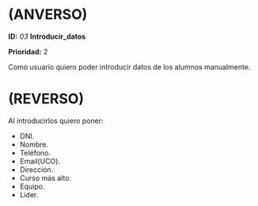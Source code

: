 # (ANVERSO)
**ID:** *03* **Introducir_datos**

**Prioridad:** 2

Como usuario quiero poder introducir datos de los alumnos manualmente.

# (REVERSO)

Al introducirlos quiero poner: 

* DNI.
* Nombre.
* Teléfono.
* Email(UCO).
* Dirección.
* Curso más alto.
* Equipo.
* Lider.